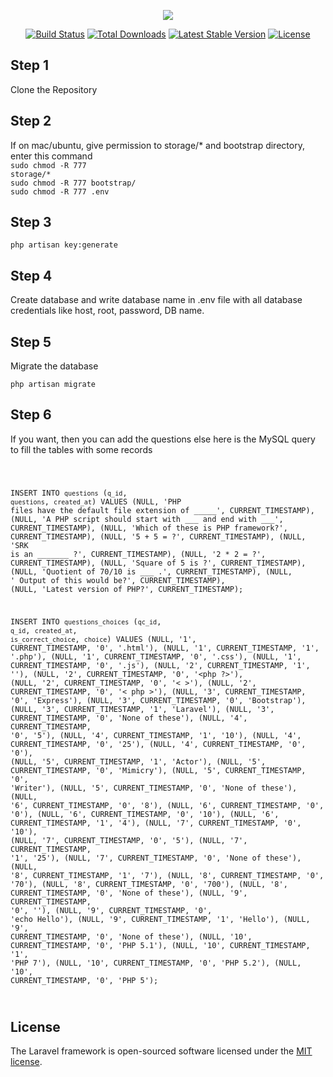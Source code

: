 <p align="center"><img src="https://laravel.com/assets/img/components/logo-laravel.svg"></p>

<p align="center">
<a href="https://travis-ci.org/laravel/framework"><img src="https://travis-ci.org/laravel/framework.svg" alt="Build Status"></a>
<a href="https://packagist.org/packages/laravel/framework"><img src="https://poser.pugx.org/laravel/framework/d/total.svg" alt="Total Downloads"></a>
<a href="https://packagist.org/packages/laravel/framework"><img src="https://poser.pugx.org/laravel/framework/v/stable.svg" alt="Latest Stable Version"></a>
<a href="https://packagist.org/packages/laravel/framework"><img src="https://poser.pugx.org/laravel/framework/license.svg" alt="License"></a>
</p>

## Step 1
Clone the Repository

## Step 2
If on mac/ubuntu, give permission to storage/* and bootstrap directory, enter this command
<br />
<code>sudo chmod -R 777 storage/*</code>
<br />
<code>sudo chmod -R 777 bootstrap/</code>
<br />
<code>sudo chmod -R 777 .env</code>

## Step 3
<code>php artisan key:generate</code>

## Step 4
Create database and write database name in .env file with all database credentials like host, root, password, DB name.

## Step 5
<p>Migrate the database</p>
<code>php artisan migrate</code>

## Step 6
If you want, then you can add the questions else here is the MySQL query to fill the tables with some records

<code>

INSERT INTO `questions` (`q_id`, `questions`, `created_at`) VALUES (NULL, 'PHP files have the default file extension of _____', CURRENT_TIMESTAMP), (NULL, 'A PHP script should start with ___ and end with ___', CURRENT_TIMESTAMP), (NULL, 'Which of these is PHP framework?', CURRENT_TIMESTAMP), (NULL, '5 + 5 = ?', CURRENT_TIMESTAMP), (NULL, 'SRK is an _______ ?', CURRENT_TIMESTAMP), (NULL, '2 * 2 = ?', CURRENT_TIMESTAMP), (NULL, 'Square of 5 is ?', CURRENT_TIMESTAMP), (NULL, 'Quotient of 70/10 is ___ .', CURRENT_TIMESTAMP), (NULL, '<?php echo "Hello"; ?>       Output of this would be?', CURRENT_TIMESTAMP), (NULL, 'Latest version of PHP?', CURRENT_TIMESTAMP);




INSERT INTO `questions_choices` (`qc_id`, `q_id`, `created_at`, `is_correct_choice`, `choice`) VALUES (NULL, '1', CURRENT_TIMESTAMP, '0', '.html'), (NULL, '1', CURRENT_TIMESTAMP, '1', '.php'), (NULL, '1', CURRENT_TIMESTAMP, '0', '.css'), (NULL, '1', CURRENT_TIMESTAMP, '0', '.js'), (NULL, '2', CURRENT_TIMESTAMP, '1', '<?php  ?>'), (NULL, '2', CURRENT_TIMESTAMP, '0', '<php  ?>'), (NULL, '2', CURRENT_TIMESTAMP, '0', '<  >'), (NULL, '2', CURRENT_TIMESTAMP, '0', '< php >'), (NULL, '3', CURRENT_TIMESTAMP, '0', 'Express'), (NULL, '3', CURRENT_TIMESTAMP, '0', 'Bootstrap'), (NULL, '3', CURRENT_TIMESTAMP, '1', 'Laravel'), (NULL, '3', CURRENT_TIMESTAMP, '0', 'None of these'), (NULL, '4', CURRENT_TIMESTAMP, '0', '5'), (NULL, '4', CURRENT_TIMESTAMP, '1', '10'), (NULL, '4', CURRENT_TIMESTAMP, '0', '25'), (NULL, '4', CURRENT_TIMESTAMP, '0', '0'), (NULL, '5', CURRENT_TIMESTAMP, '1', 'Actor'), (NULL, '5', CURRENT_TIMESTAMP, '0', 'Mimicry'), (NULL, '5', CURRENT_TIMESTAMP, '0', 'Writer'), (NULL, '5', CURRENT_TIMESTAMP, '0', 'None of these'), (NULL, '6', CURRENT_TIMESTAMP, '0', '8'), (NULL, '6', CURRENT_TIMESTAMP, '0', '0'), (NULL, '6', CURRENT_TIMESTAMP, '0', '10'), (NULL, '6', CURRENT_TIMESTAMP, '1', '4'), (NULL, '7', CURRENT_TIMESTAMP, '0', '10'), (NULL, '7', CURRENT_TIMESTAMP, '0', '5'), (NULL, '7', CURRENT_TIMESTAMP, '1', '25'), (NULL, '7', CURRENT_TIMESTAMP, '0', 'None of these'), (NULL, '8', CURRENT_TIMESTAMP, '1', '7'), (NULL, '8', CURRENT_TIMESTAMP, '0', '70'), (NULL, '8', CURRENT_TIMESTAMP, '0', '700'), (NULL, '8', CURRENT_TIMESTAMP, '0', 'None of these'), (NULL, '9', CURRENT_TIMESTAMP, '0', '<?php echo "hello"; ?>'), (NULL, '9', CURRENT_TIMESTAMP, '0', 'echo Hello'), (NULL, '9', CURRENT_TIMESTAMP, '1', 'Hello'), (NULL, '9', CURRENT_TIMESTAMP, '0', 'None of these'), (NULL, '10', CURRENT_TIMESTAMP, '0', 'PHP 5.1'), (NULL, '10', CURRENT_TIMESTAMP, '1', 'PHP 7'), (NULL, '10', CURRENT_TIMESTAMP, '0', 'PHP 5.2'), (NULL, '10', CURRENT_TIMESTAMP, '0', 'PHP 5');

</code>

## License

The Laravel framework is open-sourced software licensed under the [MIT license](https://opensource.org/licenses/MIT).
